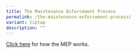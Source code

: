 ```yaml
---
title: The Maintenance Enforcement Process
permalink: /the-maintenance-enforcement-process/
variant: tiptap
description: ""
---
```

<p><a href="https://staging.d2rudvgarph4ka.amplifyapp.com/process-of-a-case-referred-to-an-meo/" rel="noopener noreferrer nofollow" target="_blank">Click here</a> for
how the MEP works.</p>